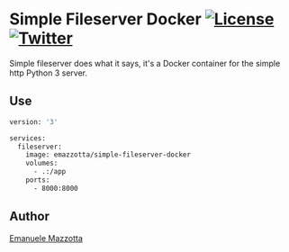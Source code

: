 # Simple Fileserver Docker [![License](http://img.shields.io/:license-mit-blue.svg?style=flat)](https://emanuelemazzotta.com/mit-license) [![Twitter](https://img.shields.io/badge/Twitter-emazzotta-00aced.svg?style=flat)](https://twitter.com/emazzotta)

Simple fileserver does what it says, it's a Docker container for the simple http Python 3 server.

## Use

```bash
version: '3'

services:
  fileserver:
    image: emazzotta/simple-fileserver-docker
    volumes:
      - .:/app
    ports:
      - 8000:8000
```

## Author

[Emanuele Mazzotta](mailto:hello@mazzotta.me)

